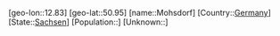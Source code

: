 ﻿---
location: [50.95,12.83]
type: City
tags:
- geo/City


SpocWebEntityId: 32533
isDeleted: false
confidential: public

---
[geo-lon::12.83]
[geo-lat::50.95]
[name::Mohsdorf]
[Country::[Germany](geo/Continent/Europe/Germany.md)]
[State::[Sachsen](geo/Continent/Europe/Germany/Sachsen.md)]
[Population::]
[Unknown::]

